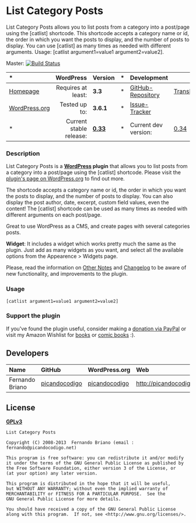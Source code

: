 # List Category Posts
List Category Posts allows you to list posts from a category into a post/page using the [catlist] shortcode. This shortcode accepts a category name or id, the order in which you want the posts to display, and the number of posts to display. You can use [catlist] as many times as needed with different arguments. Usage: [catlist argument1=value1 argument2=value2].

Master: [![Build Status](https://travis-ci.org/picandocodigo/List-Category-Posts.png?branch=master)](https://travis-ci.org/picandocodigo/List-Category-Posts)

| *						| WordPress					| Version			| *		| Development				|					|
| :----					| ----:						| :----				| :---: | :----						| :----				|
| [Homepage][1.1]		| Requires at least:		| __3.3__			| *		| [GitHub-Repository][1.3]	| [Translate][1.6]	|
| [WordPress.org][1.2]	| Tested up to:				| __3.6.1__			| *		| [Issue-Tracker][1.4]		|					|
| *						| Current stable release:	| __[0.33][1.5]__	| *		| Current dev version:		| [0.34][1.7]	|

[1.1]: http://wordpress.org/plugins/list-category-posts/
[1.2]: http://wordpress.org/plugins/list-category-posts/
[1.3]: https://github.com/picandocodigo/List-Category-Posts
[1.4]: http://wordpress.org/support/plugin/list-category-posts
[1.5]: http://downloads.wordpress.org/plugin/list-category-posts.0.31.zip
[1.6]: http://wp-translate.org/projects/List-Category-Posts
[1.7]: https://github.com/picandocodigo/List-Category-Posts/archive/master.zip

### Description
List Category Posts is a **[WordPress](http://wordpress.org) plugin** that allows you to list posts from a category into a post/page using the [catlist] shortcode. Please visit the [plugin's page on WordPress.org](http://wordpress.org/extend/plugins/list-category-posts/) to find out more.

The shortcode accepts a category name or id, the order in which you want the posts to display, and the number of posts to display. You can also display the post author, date, excerpt, custom field values, even the content! The [catlist] shortcode can be used as many times as needed with different arguments on each post/page.

Great to use WordPress as a CMS, and create pages with several categories posts.

**Widget**: It includes a widget which works pretty much the same as the plugin. Just add as many widgets as you want, and select all the available options from the Appearence > Widgets page.

Please, read the information on [Other Notes](http://wordpress.org/extend/plugins/list-category-posts/other_notes/) and [Changelog](http://wordpress.org/extend/plugins/list-category-posts/changelog/) to be aware of new functionality, and improvements to the plugin.

### Usage

`[catlist argument1=value1 argument2=value2]`

### Support the plugin

If you've found the plugin useful, consider making a [donation via PayPal](http://picandocodigo.net/programacion/wordpress/list-category-posts-wordpress-plugin-english/ "Donate via PayPal") or visit my Amazon Wishlist for [books](http://www.amazon.com/gp/registry/wishlist/2HU1JYOF7DX5Q/ref=wl_web "Amazon Wishlist") or [comic books](http://www.amazon.com/registry/wishlist/1LVYAOJAZQOI0/ref=cm_wl_rlist_go_o) :). 

## Developers
| Name					| GitHub				| WordPress.org			| Web                       | Status				|
| :----					| :----					| :----					| :----                     | ----:					|
| Fernando Briano		| [picandocodigo][2.1.1]| [picandocodigo][2.1.2]| http://picandocodigo.net/	| Active				|

[2.1.1]: https://github.com/picandocodigo
[2.1.2]: http://profiles.wordpress.org/fernandobt


## License
__[GPLv3](http://www.gnu.org/licenses/gpl-3.0.html)__

```
List Category Posts

Copyright (C) 2008-2013  Fernando Briano (email : fernando@picandocodigo.net)

This program is free software: you can redistribute it and/or modify
it under the terms of the GNU General Public License as published by
the Free Software Foundation, either version 3 of the License, or
(at your option) any later version.

This program is distributed in the hope that it will be useful,
but WITHOUT ANY WARRANTY; without even the implied warranty of
MERCHANTABILITY or FITNESS FOR A PARTICULAR PURPOSE.  See the
GNU General Public License for more details.

You should have received a copy of the GNU General Public License
along with this program.  If not, see <http://www.gnu.org/licenses/>.
```
